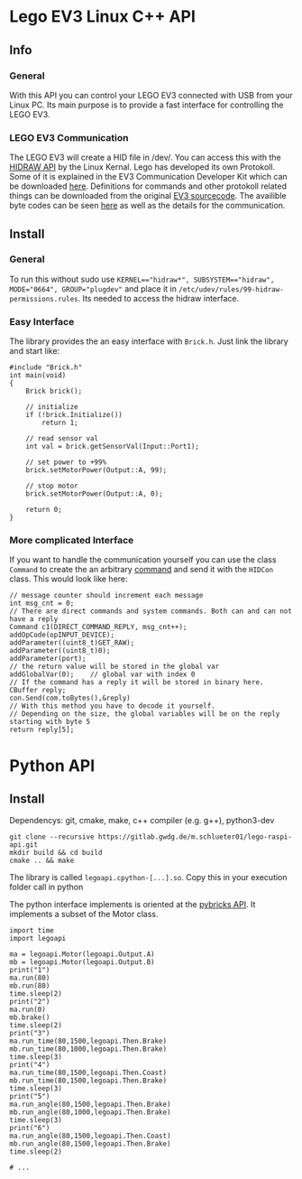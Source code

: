 # Lego EV3 Linux C++ API

## Info

### General
With this API you can control your LEGO EV3 connected with USB from your Linux PC. Its main purpose is to provide a fast interface for controlling the LEGO EV3.

### LEGO EV3 Communication
The LEGO EV3 will create a HID file in /dev/. You can access this with the [HIDRAW API](https://www.kernel.org/doc/html/latest/hid/hidraw.html) by the Linux Kernal.
Lego has developed its own Protokoll. Some of it is explained in the EV3 Communication Developer Kit which can be downloaded [here](https://education.lego.com/de-de/product-resources/mindstorms-ev3/downloads/developer-kits). Definitions for commands and other protokoll related things can be downloaded from the original [EV3 sourcecode](https://github.com/mindboards/ev3sources). The availible byte codes can be seen [here](http://ev3.fantastic.computer/doxygen/index.html) as well as the details for the communication.
## Install
### General
To run this without sudo use 
```KERNEL=="hidraw*", SUBSYSTEM=="hidraw", MODE="0664", GROUP="plugdev"```
and place it in `/etc/udev/rules/99-hidraw-permissions.rules`.
Its needed to access the hidraw interface.
### Easy Interface
The library provides the an easy interface with `Brick.h`. Just link the library and start like:
```
#include "Brick.h"
int main(void)
{
	Brick brick();
	
	// initialize
	if (!brick.Initialize())
		return 1;

	// read sensor val
	int val = brick.getSensorVal(Input::Port1);

	// set power to +99%
	brick.setMotorPower(Output::A, 99);

	// stop motor
	brick.setMotorPower(Output::A, 0);

	return 0;
}
```
### More complicated Interface
If you want to handle the communication yourself you can use the class `Command` to create the an arbitrary [command](http://ev3.fantastic.computer/doxygen/bytecodes.html) and send it with the  `HIDCon` class. 
This would look like here:
```
// message counter should increment each message
int msg_cnt = 0;
// There are direct commands and system commands. Both can and can not have a reply
Command c1(DIRECT_COMMAND_REPLY, msg_cnt++);
addOpCode(opINPUT_DEVICE);
addParameter((uint8_t)GET_RAW);
addParameter((uint8_t)0);
addParameter(port);
// the return value will be stored in the global var
addGlobalVar(0);	// global var with index 0
// If the command has a reply it will be stored in binary here.
CBuffer reply;
con.Send(com.toBytes(),&reply)
// With this method you have to decode it yourself.
// Depending on the size, the global variables will be on the reply starting with byte 5
return reply[5];
```

# Python API

## Install

Dependencys:
git, cmake, make, c++ compiler (e.g. g++), python3-dev 
```
git clone --recursive https://gitlab.gwdg.de/m.schlueter01/lego-raspi-api.git
mkdir build && cd build
cmake .. && make
```
The library is called `legoapi.cpython-[...].so`. Copy this in your execution folder call in python

The python interface implements is oriented at the [pybricks API](https://docs.pybricks.com/en/stable/ev3devices.html). It implements a subset of the Motor class.  
```
import time
import legoapi

ma = legoapi.Motor(legoapi.Output.A)
mb = legoapi.Motor(legoapi.Output.B)
print("1")
ma.run(80)
mb.run(80)
time.sleep(2)
print("2")
ma.run(0)
mb.brake()
time.sleep(2)
print("3")
ma.run_time(80,1500,legoapi.Then.Brake)
mb.run_time(80,1000,legoapi.Then.Brake)
time.sleep(3)
print("4")
ma.run_time(80,1500,legoapi.Then.Coast)
mb.run_time(80,1500,legoapi.Then.Brake)
time.sleep(3)
print("5")
ma.run_angle(80,1500,legoapi.Then.Brake)
mb.run_angle(80,1000,legoapi.Then.Brake)
time.sleep(3)
print("6")
ma.run_angle(80,1500,legoapi.Then.Coast)
mb.run_angle(80,1500,legoapi.Then.Brake)
time.sleep(2)

# ...

```

